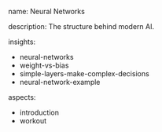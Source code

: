 name: Neural Networks

description: The structure behind modern AI.

insights:
  - neural-networks
  - weight-vs-bias
  - simple-layers-make-complex-decisions
  - neural-network-example
  
aspects:
  - introduction
  - workout
 
